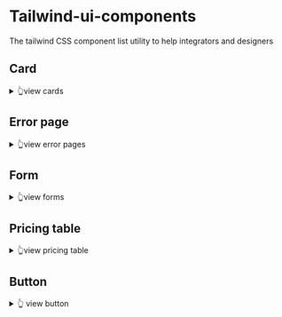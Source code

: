 # Tailwind-ui-components
The tailwind CSS component list utility to help integrators and designers

## Card
<details>
  <summary>👆view cards</summary>
  
  - basic large card : https://codepen.io/Sacha_Durand/pen/eYjJGXN
  - contact large card : https://codepen.io/Sacha_Durand/pen/KKBzvvW
</details>

## Error page
<details>
  <summary>👆view error pages</summary>
  
  - 404 error page : https://codepen.io/yohann76/pen/vYaGVqZ
</details>

## Form
<details>
  <summary>👆view forms</summary>
  
  - login form 1 : https://codepen.io/Sacha_Durand/pen/BaPKvbL
</details>


## Pricing table
<details>
  <summary>👆view pricing table</summary>
  
  - TODO : link
</details>

## Button
<details>
  <summary>👆 view button</summary>
  
  - TODO : link
</details>
